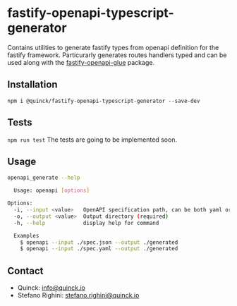 # fastify-openapi-typescript-generator
Contains utilities to generate fastify types from openapi definition for the fastify framework.
Particurarly generates routes handlers typed and can be used along with the [fastify-openapi-glue](https://www.npmjs.com/package/fastify-openapi-glue) package.

## Installation
`npm i @quinck/fastify-openapi-typescript-generator --save-dev`

## Tests
`npm run test`
The tests are going to be implemented soon.

## Usage
```sh
openapi_generate --help

  Usage: openapi [options]

Options:
  -i, --input <value>   OpenAPI specification path, can be both yaml or json (required)
  -o, --output <value>  Output directory (required)
  -h, --help            display help for command

  Examples
    $ openapi --input ./spec.json --output ./generated
    $ openapi --input ./spec.yaml --output ./generated
```


## Contact
* Quinck: info@quinck.io
* Stefano Righini: stefano.righini@quinck.io